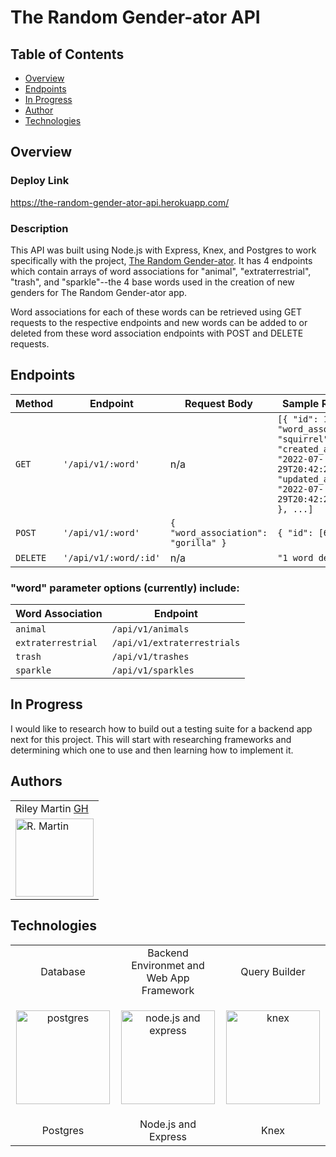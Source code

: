 # The Random Gender-ator API

## Table of Contents
* [Overview](#overview)
* [Endpoints](#endpoints)
* [In Progress](#inprogress)
* [Author](#author)
* [Technologies](#technologies)

## Overview 

### Deploy Link

https://the-random-gender-ator-api.herokuapp.com/

### Description

This API was built using Node.js with Express, Knex, and Postgres to work specifically with the project, [The Random Gender-ator](https://github.com/RMartin0717/random-gender-ator/blob/main/README.md). It has 4 endpoints which contain arrays of word associations for "animal", "extraterrestrial", "trash", and "sparkle"--the 4 base words used in the creation of new genders for The Random Gender-ator app.

Word associations for each of these words can be retrieved using GET requests to the respective endpoints and new words can be added to or deleted from these word association endpoints with POST and DELETE requests.

## Endpoints 

| Method | Endpoint | Request Body | Sample Response
--- | --- | --- | ---
`GET` | `'/api/v1/:word'` | n/a | `[{ "id": 1, "word_association": "squirrel", "created_at": "2022-07-29T20:42:22.972Z", "updated_at": "2022-07-29T20:42:22.972Z" }, ...]`
`POST` | `'/api/v1/:word'` | `{ "word_association": "gorilla" }` | `{ "id": [6] }`
`DELETE` | `'/api/v1/:word/:id'` | n/a | `"1 word deleted"`

### "word" parameter options (currently) include:

| Word Association | Endpoint
--- | ---
`animal` | `/api/v1/animals`
`extraterrestrial` | `/api/v1/extraterrestrials`
`trash` | `/api/v1/trashes`
`sparkle` | `/api/v1/sparkles`

## In Progress

I would like to research how to build out a testing suite for a backend app next for this project. This will start with researching frameworks and determining which one to use and then learning how to implement it.

## Authors
<table>
    <tr>
        <td> Riley Martin <a href="https://github.com/RMartin0717">GH</td>
    </tr>
    </tr>
        <td><img src="https://avatars.githubusercontent.com/u/76501236?s=460&u=56de3268b98bd73447d785601176518e3cd0141c&v=4" alt="R. Martin" width="125" height="auto" /></td>
    </tr>
</table>

## Technologies
<table>
    <tr>
        <td width="200" align="center">
            Database
        </td>
        <td width="200" align="center">
            Backend Environmet and Web App Framework
        </td>
        <td width="200" align="center">
            Query Builder
        </td>
    </tr>  
    <tr>
        <td>
            <p align="center">
                <img src="https://encrypted-tbn0.gstatic.com/images?q=tbn:ANd9GcRY5B8GMClLqIJ2RObCTxzObLFKRYbg7fIKlCaZIOqnQhglC9o5DXT7Eg5YWNTnIidoHD4&usqp=CAU" alt="postgres" width="150" height="auto" />
            </p>
        </td>
        <td>
            <p align="center">
                <img src="https://encrypted-tbn0.gstatic.com/images?q=tbn:ANd9GcS9wwdNyt-3YpkexQQVyaLIqDLqFlSEBcAxjywEX9L_n_UutEm74piqD4h5NElu6gOQxEw&usqp=CAU" alt="node.js and express" width="150" height="auto" />                 </p>
        </td>
        <td>
            <p align="center">
                <img src="https://img.stackshare.io/service/3376/knex.png" alt="knex" width="150" height="auto" />
            </p>
        </td>
  </tr>
 <tr>
    <td width="200" align="center">
        Postgres
    </td>
    <td width="200" align="center">
        Node.js and Express
    </td>
    <td width="200" align="center">
        Knex
    </td>
</tr>  
</table>
